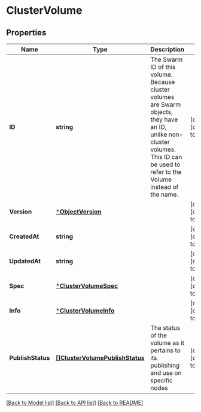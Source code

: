 # ClusterVolume

## Properties
Name | Type | Description | Notes
------------ | ------------- | ------------- | -------------
**ID** | **string** | The Swarm ID of this volume. Because cluster volumes are Swarm objects, they have an ID, unlike non-cluster volumes. This ID can be used to refer to the Volume instead of the name.  | [optional] [default to null]
**Version** | [***ObjectVersion**](ObjectVersion.md) |  | [optional] [default to null]
**CreatedAt** | **string** |  | [optional] [default to null]
**UpdatedAt** | **string** |  | [optional] [default to null]
**Spec** | [***ClusterVolumeSpec**](ClusterVolumeSpec.md) |  | [optional] [default to null]
**Info** | [***ClusterVolumeInfo**](ClusterVolume_Info.md) |  | [optional] [default to null]
**PublishStatus** | [**[]ClusterVolumePublishStatus**](ClusterVolume_PublishStatus.md) | The status of the volume as it pertains to its publishing and use on specific nodes  | [optional] [default to null]

[[Back to Model list]](../README.md#documentation-for-models) [[Back to API list]](../README.md#documentation-for-api-endpoints) [[Back to README]](../README.md)


